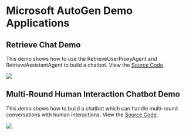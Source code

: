 # Microsoft AutoGen Demo Applications

## Retrieve Chat Demo

This demo shows how to use the RetrieveUserProxyAgent and RetrieveAssistantAgent to build a chatbot. View the [Source Code](./RAG-Chatbot/).

![](RAG-Chatbot/autogen-rag.gif)


## Multi-Round Human Interaction Chatbot Demo

This demo shows how to build a chatbot which can handle multi-round conversations with human interactions. View the [Source Code](./AutoGen0.2UI/).

![](AutoGen0.2UI/autogen-human-input.gif)